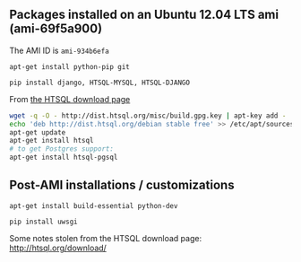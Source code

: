 ## Packages installed on an Ubuntu 12.04 LTS ami (ami-69f5a900)

The AMI ID is `ami-934b6efa`


`apt-get install python-pip git`

`pip install django, HTSQL-MYSQL, HTSQL-DJANGO`

From [the HTSQL download page](http://htsql.org/download/)

```bash
wget -q -O - http://dist.htsql.org/misc/build.gpg.key | apt-key add -
echo 'deb http://dist.htsql.org/debian stable free' >> /etc/apt/sources.list
apt-get update
apt-get install htsql
# to get Postgres support:
apt-get install htsql-pgsql
```


## Post-AMI installations / customizations
`apt-get install build-essential python-dev`

`pip install uwsgi`

Some notes stolen from the HTSQL download page: http://htsql.org/download/
